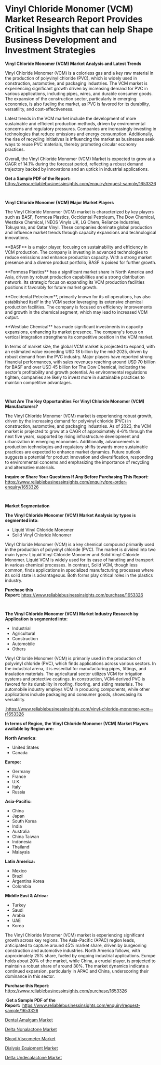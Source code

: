 <p><h1>Vinyl Chloride Monomer (VCM) Market Research Report Provides Critical Insights that can help Shape Business Development and Investment Strategies</h1></p><p><strong>Vinyl Chloride Monomer (VCM) Market Analysis and Latest Trends</strong></p>
<p><p>Vinyl Chloride Monomer (VCM) is a colorless gas and a key raw material in the production of polyvinyl chloride (PVC), which is widely used in construction, automotive, and packaging industries. The VCM market is experiencing significant growth driven by increasing demand for PVC in various applications, including pipes, wires, and durable consumer goods. The expansion of the construction sector, particularly in emerging economies, is also fueling the market, as PVC is favored for its durability, versatility, and cost-effectiveness.</p><p>Latest trends in the VCM market include the development of more sustainable and efficient production methods, driven by environmental concerns and regulatory pressures. Companies are increasingly investing in technologies that reduce emissions and energy consumption. Additionally, the rise of recycling initiatives is influencing the market as businesses seek ways to reuse PVC materials, thereby promoting circular economy practices.</p><p>Overall, the Vinyl Chloride Monomer (VCM) Market is expected to grow at a CAGR of 14.1% during the forecast period, reflecting a robust demand trajectory backed by innovations and an uptick in industrial applications.</p></p>
<p><strong>Get a Sample PDF of the Report:&nbsp;</strong> <a href="https://www.reliablebusinessinsights.com/enquiry/request-sample/1653326?utm_campaign=1091&utm_medium=2&utm_source=Github&utm_content=ia&utm_term=08112024&utm_id=vinyl-chloride-monomer-vcm">https://www.reliablebusinessinsights.com/enquiry/request-sample/1653326</a></p>
<p>&nbsp;</p>
<p><strong>Vinyl Chloride Monomer (VCM) Major Market Players</strong></p>
<p><p>The Vinyl Chloride Monomer (VCM) market is characterized by key players such as BASF, Formosa Plastics, Occidental Petroleum, The Dow Chemical, Westlake Chemical, INEOS Vinyls UK, LG Chem, Reliance Industries, Tokuyama, and Qatar Vinyl. These companies dominate global production and influence market trends through capacity expansions and technological innovations.</p><p>**BASF** is a major player, focusing on sustainability and efficiency in VCM production. The company is investing in advanced technologies to reduce emissions and enhance production capacity. With a strong market presence and a diverse product portfolio, BASF is poised for further growth.</p><p>**Formosa Plastics** has a significant market share in North America and Asia, driven by robust production capabilities and a strong distribution network. Its strategic focus on expanding its VCM production facilities positions it favorably for future market growth.</p><p>**Occidental Petroleum**, primarily known for its oil operations, has also established itself in the VCM sector leveraging its extensive chemical production facilities. The company is focused on efficiency improvements and growth in the chemical segment, which may lead to increased VCM output.</p><p>**Westlake Chemical** has made significant investments in capacity expansions, enhancing its market presence. The company's focus on vertical integration strengthens its competitive position in the VCM market.</p><p>In terms of market size, the global VCM market is projected to expand, with an estimated value exceeding USD 18 billion by the mid-2025, driven by robust demand from the PVC industry. Major players have reported strong financial performances, with sales revenues reaching around USD 70 billion for BASF and over USD 45 billion for The Dow Chemical, indicating the sector's profitability and growth potential. As environmental regulations tighten, companies are likely to invest more in sustainable practices to maintain competitive advantages.</p></p>
<p>&nbsp;</p>
<p><strong>What Are The Key Opportunities For Vinyl Chloride Monomer (VCM) Manufacturers?</strong></p>
<p><p>The Vinyl Chloride Monomer (VCM) market is experiencing robust growth, driven by the increasing demand for polyvinyl chloride (PVC) in construction, automotive, and packaging industries. As of 2023, the VCM market is projected to grow at a CAGR of approximately 4-6% through the next five years, supported by rising infrastructure development and urbanization in emerging economies. Additionally, advancements in production technologies and regulatory shifts towards more sustainable practices are expected to enhance market dynamics. Future outlook suggests a potential for product innovation and diversification, responding to environmental concerns and emphasizing the importance of recycling and alternative materials.</p></p>
<p><strong>Inquire or Share Your Questions If Any Before Purchasing This Report:</strong> <a href="https://www.reliablebusinessinsights.com/enquiry/pre-order-enquiry/1653326?utm_campaign=1091&utm_medium=2&utm_source=Github&utm_content=ia&utm_term=08112024&utm_id=vinyl-chloride-monomer-vcm">https://www.reliablebusinessinsights.com/enquiry/pre-order-enquiry/1653326</a></p>
<p>&nbsp;</p>
<p><strong>Market Segmentation</strong></p>
<p><strong>The Vinyl Chloride Monomer (VCM) Market Analysis by types is segmented into:</strong></p>
<p><ul><li>Liquid Vinyl Chloride Monomer</li><li>Solid Vinyl Chloride Monomer</li></ul></p>
<p><p>Vinyl Chloride Monomer (VCM) is a key chemical compound primarily used in the production of polyvinyl chloride (PVC). The market is divided into two main types: Liquid Vinyl Chloride Monomer and Solid Vinyl Chloride Monomer. Liquid VCM is widely used for its ease of handling and transport in various chemical processes. In contrast, Solid VCM, though less common, finds applications in specialized manufacturing processes where its solid state is advantageous. Both forms play critical roles in the plastics industry.</p></p>
<p><strong>Purchase this Report:&nbsp;</strong><a href="https://www.reliablebusinessinsights.com/purchase/1653326?utm_campaign=1091&utm_medium=2&utm_source=Github&utm_content=ia&utm_term=08112024&utm_id=vinyl-chloride-monomer-vcm">https://www.reliablebusinessinsights.com/purchase/1653326</a></p>
<p>&nbsp;</p>
<p><strong>The Vinyl Chloride Monomer (VCM) Market Industry Research by Application is segmented into:</strong></p>
<p><ul><li>Industrial</li><li>Agricultural</li><li>Construction</li><li>Automobile</li><li>Others</li></ul></p>
<p><p>Vinyl Chloride Monomer (VCM) is primarily used in the production of polyvinyl chloride (PVC), which finds applications across various sectors. In the industrial arena, it is essential for manufacturing pipes, fittings, and insulation materials. The agricultural sector utilizes VCM for irrigation systems and protective coatings. In construction, VCM-derived PVC is favored for its durability in roofing, flooring, and siding materials. The automobile industry employs VCM in producing components, while other applications include packaging and consumer goods, showcasing its versatility.</p></p>
<p><a href="https://www.reliablebusinessinsights.com/vinyl-chloride-monomer-vcm--r1653326?utm_campaign=1091&utm_medium=2&utm_source=Github&utm_content=ia&utm_term=08112024&utm_id=vinyl-chloride-monomer-vcm">&nbsp;https://www.reliablebusinessinsights.com/vinyl-chloride-monomer-vcm--r1653326</a></p>
<p><strong>In terms of Region, the Vinyl Chloride Monomer (VCM) Market Players available by Region are:</strong></p>
<p>
    <p> <strong> North America: </strong>
        <ul>
            <li>United States</li>
            <li>Canada</li>
        </ul>
        </p> 
    <p> <strong> Europe: </strong>
        <ul>
            <li>Germany</li>
            <li>France</li>
            <li>U.K.</li>
            <li>Italy</li>
            <li>Russia</li>
        </ul>
        </p> 
    <p> <strong> Asia-Pacific: </strong>
        <ul>
            <li>China</li>
            <li>Japan</li>
            <li>South Korea</li>
            <li>India</li>
            <li>Australia</li>
            <li>China Taiwan</li>
            <li>Indonesia</li>
            <li>Thailand</li>
            <li>Malaysia</li>
        </ul>
        </p> 
    <p> <strong> Latin America: </strong>
        <ul>
            <li>Mexico</li>
            <li>Brazil</li>
            <li>Argentina Korea</li>
            <li>Colombia</li>
        </ul>
        </p> 
    <p> <strong> Middle East & Africa: </strong>
        <ul>
            <li>Turkey</li>
            <li>Saudi</li>
            <li>Arabia</li>
            <li>UAE</li>
            <li>Korea</li>
        </ul>
    </p>
    </p>
<p><p>The Vinyl Chloride Monomer (VCM) market is experiencing significant growth across key regions. The Asia-Pacific (APAC) region leads, anticipated to capture around 45% market share, driven by burgeoning construction and automotive industries. North America follows, with approximately 25% share, fueled by ongoing industrial applications. Europe holds about 20% of the market, while China, a crucial player, is projected to maintain a robust share of around 30%. The market dynamics indicate a continued expansion, particularly in APAC and China, underscoring their dominance in this sector.</p></p>
<p><strong>Purchase this Report: </strong><a href="https://www.reliablebusinessinsights.com/purchase/1653326?utm_campaign=1091&utm_medium=2&utm_source=Github&utm_content=ia&utm_term=08112024&utm_id=vinyl-chloride-monomer-vcm">https://www.reliablebusinessinsights.com/purchase/1653326</a></p>
<p>&nbsp;<strong>Get a Sample PDF of the Report:&nbsp;&nbsp;</strong><a href="https://www.reliablebusinessinsights.com/enquiry/request-sample/1653326?utm_campaign=1091&utm_medium=2&utm_source=Github&utm_content=ia&utm_term=08112024&utm_id=vinyl-chloride-monomer-vcm">https://www.reliablebusinessinsights.com/enquiry/request-sample/1653326</a></p>
<p><strong></strong></p>
<p><p><a href="https://issuu.com/reportprime-2/docs/dental-amalgam-market-size-2030.ppt_8babc0a9905e7f?utm_campaign=1091&utm_medium=2&utm_source=Github&utm_content=ia&utm_term=08112024&utm_id=vinyl-chloride-monomer-vcm">Dental Amalgam Market</a></p><p><a href="https://github.com/burdgexaraeqn/Market-Research-Report-List-1/blob/main/delta-nonalactone-market.md?utm_campaign=1091&utm_medium=2&utm_source=Github&utm_content=ia&utm_term=08112024&utm_id=vinyl-chloride-monomer-vcm">Delta Nonalactone Market</a></p><p><a href="https://issuu.com/reportprime-2/docs/blood-viscometer-market-size-2030.p_21c6469880b5fd?utm_campaign=1091&utm_medium=2&utm_source=Github&utm_content=ia&utm_term=08112024&utm_id=vinyl-chloride-monomer-vcm">Blood Viscometer Market</a></p><p><a href="https://issuu.com/reportprime-2/docs/dialysis-equipment-market-size-2030_72eb9b9195312d?utm_campaign=1091&utm_medium=2&utm_source=Github&utm_content=ia&utm_term=08112024&utm_id=vinyl-chloride-monomer-vcm">Dialysis Equipment Market</a></p><p><a href="https://github.com/whitbyuhringenn/Market-Research-Report-List-1/blob/main/delta-undecalactone-market.md?utm_campaign=1091&utm_medium=2&utm_source=Github&utm_content=ia&utm_term=08112024&utm_id=vinyl-chloride-monomer-vcm">Delta Undecalactone Market</a></p></p>